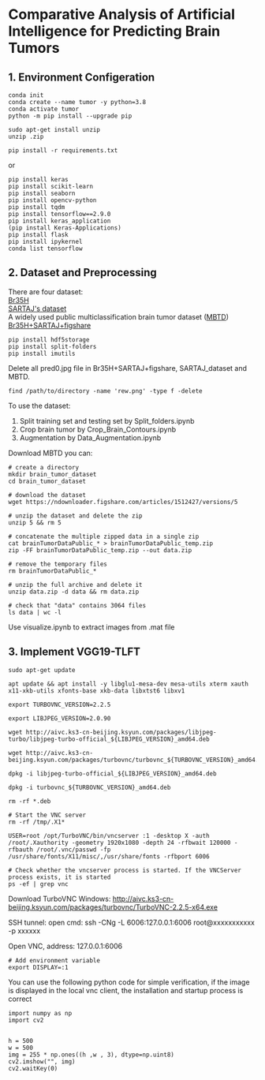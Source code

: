 # Comparative Analysis of Artificial Intelligence for Predicting Brain Tumors

## 1. Environment Configeration

```
conda init
conda create --name tumor -y python=3.8
conda activate tumor
python -m pip install --upgrade pip
```

```
sudo apt-get install unzip
unzip .zip
```

```
pip install -r requirements.txt
```

or

```
pip install keras
pip install scikit-learn
pip install seaborn
pip install opencv-python
pip install tqdm
pip install tensorflow==2.9.0
pip install keras_application
(pip install Keras-Applications)
pip install flask
pip install ipykernel
conda list tensorflow
```

## 2. Dataset and Preprocessing

There are four dataset:  
[Br35H](https://www.kaggle.com/datasets/ahmedhamada0/brain-tumor-detection?select=no)  
[SARTAJ's dataset](https://www.kaggle.com/datasets/sartajbhuvaji/brain-tumor-classification-mri)  
A widely used public multiclassification brain tumor dataset ([MBTD](https://figshare.com/articles/dataset/brain_tumor_dataset/1512427))   
[Br35H+SARTAJ+figshare](https://www.kaggle.com/datasets/masoudnickparvar/brain-tumor-mri-dataset)  

```
pip install hdf5storage
pip install split-folders
pip install imutils
```

Delete all pred0.jpg file in Br35H+SARTAJ+figshare, SARTAJ_dataset and MBTD.

```
find /path/to/directory -name 'rew.png' -type f -delete
```

To use the dataset:
1. Split training set and testing set by Split_folders.ipynb
2. Crop brain tumor by Crop_Brain_Contours.ipynb
3. Augmentation by Data_Augmentation.ipynb 

Download MBTD you can:
```
# create a directory
mkdir brain_tumor_dataset
cd brain_tumor_dataset

# download the dataset
wget https://ndownloader.figshare.com/articles/1512427/versions/5

# unzip the dataset and delete the zip
unzip 5 && rm 5

# concatenate the multiple zipped data in a single zip
cat brainTumorDataPublic_* > brainTumorDataPublic_temp.zip
zip -FF brainTumorDataPublic_temp.zip --out data.zip

# remove the temporary files
rm brainTumorDataPublic_*

# unzip the full archive and delete it 
unzip data.zip -d data && rm data.zip

# check that "data" contains 3064 files
ls data | wc -l
```

Use visualize.ipynb to extract images from .mat file 

## 3. Implement VGG19-TLFT

```
sudo apt-get update

apt update && apt install -y libglu1-mesa-dev mesa-utils xterm xauth x11-xkb-utils xfonts-base xkb-data libxtst6 libxv1

export TURBOVNC_VERSION=2.2.5

export LIBJPEG_VERSION=2.0.90

wget http://aivc.ks3-cn-beijing.ksyun.com/packages/libjpeg-turbo/libjpeg-turbo-official_${LIBJPEG_VERSION}_amd64.deb

wget http://aivc.ks3-cn-beijing.ksyun.com/packages/turbovnc/turbovnc_${TURBOVNC_VERSION}_amd64.deb

dpkg -i libjpeg-turbo-official_${LIBJPEG_VERSION}_amd64.deb

dpkg -i turbovnc_${TURBOVNC_VERSION}_amd64.deb

rm -rf *.deb
```

```
# Start the VNC server
rm -rf /tmp/.X1*
```

```
USER=root /opt/TurboVNC/bin/vncserver :1 -desktop X -auth /root/.Xauthority -geometry 1920x1080 -depth 24 -rfbwait 120000 -rfbauth /root/.vnc/passwd -fp /usr/share/fonts/X11/misc/,/usr/share/fonts -rfbport 6006
```

```
# Check whether the vncserver process is started. If the VNCServer process exists, it is started
ps -ef | grep vnc
```

Download TurboVNC
Windows: http://aivc.ks3-cn-beijing.ksyun.com/packages/turbovnc/TurboVNC-2.2.5-x64.exe

SSH tunnel: open cmd: ssh -CNg -L 6006:127.0.0.1:6006 root@xxxxxxxxxxx -p xxxxxx

Open VNC, address: 127.0.0.1:6006

```
# Add environment variable
export DISPLAY=:1
```

You can use the following python code for simple verification, if the image is displayed in the local vnc client, the installation and startup process is correct
```
import numpy as np
import cv2


h = 500
w = 500
img = 255 * np.ones((h ,w , 3), dtype=np.uint8)
cv2.imshow("", img)
cv2.waitKey(0)
```

